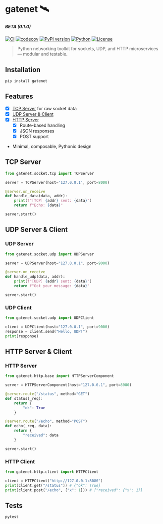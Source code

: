 # gatenet 🛰️

##### BETA (0.1.0)

[![CI](https://github.com/clxrityy/gatenet/actions/workflows/test.yml/badge.svg)](https://github.com/clxrityy/gatenet/actions/workflows/test.yml)
[![codecov](https://codecov.io/gh/clxrityy/gatenet/branch/main/graph/badge.svg)](https://codecov.io/gh/clxrityy/gatenet)
[![PyPI version](https://img.shields.io/pypi/v/gatenet)](https://pypi.org/project/gatenet/)
[![Python](https://img.shields.io/pypi/pyversions/gatenet)](https://pypi.org/project/gatenet/)
[![License](https://img.shields.io/github/license/clxrityy/gatenet)](LICENSE)

> Python networking toolkit for sockets, UDP, and HTTP microservices — modular and testable.

## Installation

```zsh
pip install gatenet
```

## Features
- [x] [TCP Server](#tcp-server) for raw socket data
- [x] [UDP Server & Client](#udp-server--client)
- [x] [HTTP Server](#http-server)
    - [x] Route-based handling
    - [x] JSON responses
    - [x] POST support
- Minimal, composable, Pythonic design

## TCP Server

```python
from gatenet.socket.tcp import TCPServer

server = TCPServer(host='127.0.0.1', port=8000)

@server.on_receive
def handle_data(data, addr):
    print(f"[TCP] {addr} sent: {data}")
    return f"Echo: {data}"

server.start()
```

## UDP Server & Client

### UDP Server

```python
from gatenet.socket.udp import UDPServer

server = UDPServer(host="127.0.0.1", port=9000)

@server.on_receive
def handle_udp(data, addr):
    print(f"[UDP] {addr} sent: {data}")
    return f"Got your message: {data}"

server.start()
```

### UDP Client

```python
from gatenet.socket.udp import UDPClient

client = UDPClient(host="127.0.0.1", port=9000)
response = client.send("Hello, UDP!")
print(response)
```

## HTTP Server & Client

### HTTP Server

```python
from gatenet.http.base import HTTPServerComponent

server = HTTPServerComponent(host="127.0.0.1", port=8080)

@server.route("/status", method="GET")
def status(_req):
    return {
        "ok": True
    }

@server.route("/echo", method="POST")
def echo(_req, data):
    return {
        "received": data
    }

server.start()
```

### HTTP Client

```python
from gatenet.http.client import HTTPClient

client = HTTPClient("http://127.0.0.1:8080")
print(client.get("/status")) # {"ok": True}
print(client.post("/echo", {"x": 1})) # {"received": {"x": 1}}
```


## Tests

```bash
pytest
```